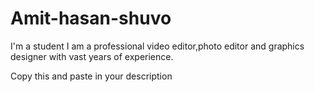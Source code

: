 # Amit-hasan-shuvo
I'm a student
I am a professional video editor,photo editor and graphics designer with vast years of experience.

Copy this and paste in your description

